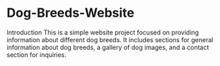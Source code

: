 # Dog-Breeds-Website
Introduction This is a simple website project focused on providing information about different dog breeds. It includes sections for general information about dog breeds, a gallery of dog images, and a contact section for inquiries.
